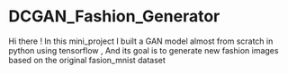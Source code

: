 # DCGAN_Fashion_Generator

Hi there ! 
In this mini_project I built a GAN model almost from scratch in python using tensorflow ,
And its goal is to generate new fashion images based on the original fasion_mnist dataset
